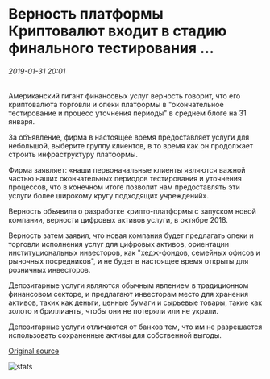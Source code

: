 # Верность платформы Криптовалют входит в стадию финального тестирования ...

###### 2019-01-31 20:01

Американский гигант финансовых услуг верность говорит, что его криптовалюта торговли и опеки платформы в "окончательное тестирование и процесс уточнения периоды" в среднем блоге на 31 января.

За объявление, фирма в настоящее время предоставляет услуги для небольшой, выберите группу клиентов, в то время как он продолжает строить инфраструктуру платформы.

Фирма заявляет: «наши первоначальные клиенты являются важной частью наших окончательных периодов тестирования и уточнения процессов, что в конечном итоге позволит нам предоставлять эти услуги более широкому кругу подходящих учреждений».

Верность объявила о разработке крипто-платформы с запуском новой компании, верности цифровых активов услуги, в октябре 2018.

Верность затем заявил, что новая компания будет предлагать опеки и торговли исполнения услуг для цифровых активов, ориентации институциональных инвесторов, как "хедж-фондов, семейных офисов и рыночных посредников", и не будет в настоящее время открыты для розничных инвесторов.

Депозитарные услуги являются обычным явлением в традиционном финансовом секторе, и предлагают инвесторам место для хранения активов, таких как деньги, ценные бумаги и сырьевые товары, такие как золото и бриллианты, чтобы они не потеряли или не украли.

Депозитарные услуги отличаются от банков тем, что им не разрешается использовать сохраненные активы для собственной выгоды.

[Original source](https://cointelegraph.com/news/fidelity-cryptocurrency-platform-enters-final-testing-stages)

![stats](https://c.statcounter.com/11760860/0/a89fa40b/1/ "stats")